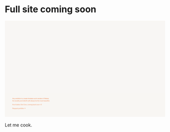 
# Full site coming soon

![Photo from the website](/krisaziabor-dotcom/public/sample.png)

Let me cook.
